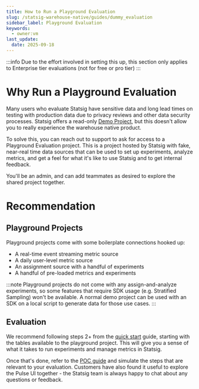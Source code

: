 ```yaml
---
title: How to Run a Playground Evaluation
slug: /statsig-warehouse-native/guides/dummy_evaluation
sidebar_label: Playground Evaluation
keywords:
  - owner:vm
last_update:
  date: 2025-09-18
---
```


:::info
Due to the effort involved in setting this up, this section only applies to Enterprise tier evaluations (not for free or pro tier)
:::

# Why Run a Playground Evaluation

Many users who evaluate Statsig have sensitive data and long lead times on testing with production data due to privacy reviews and other data security processes. Statsig offers a read-only [Demo Project](https://console.statsig.com/whn_demo), but this doesn't allow you to really experience the warehouse native product.

To solve this, you can reach out to support to ask for access to a Playground Evaluation project. This is a project hosted by Statsig with fake, near-real time data sources that can be used to set up experiments, analyze metrics, and get a feel for what it's like to use Statsig and to get internal feedback.

You'll be an admin, and can add teammates as desired to explore the shared project together.

# Recommendation

## Playground Projects

Playground projects come with some boilerplate connections hooked up:

- A real-time event streaming metric source
- A daily user-level metric source
- An assignment source with a handful of experiments
- A handful of pre-loaded metrics and experiments

:::note
Playground projects do not come with any assign-and-analyze experiments, so some features that require SDK usage (e.g. Stratified Sampling) won't be available. A normal demo project can be used with an SDK on a local script to generate data for those use cases.
:::

## Evaluation

We recommend following steps 2+ from the [quick start](/statsig-warehouse-native/guides/quick-start) guide, starting with the tables available to the playground project. This will give you a sense of what it takes to run experiments and manage metrics in Statsig.

Once that's done, refer to the [POC guide](/statsig-warehouse-native/guides/running_a_poc) and simulate the steps that are relevant to your evaluation. Customers have also found it useful to explore the Pulse UI together - the Statsig team is always happy to chat about any questions or feedback.

